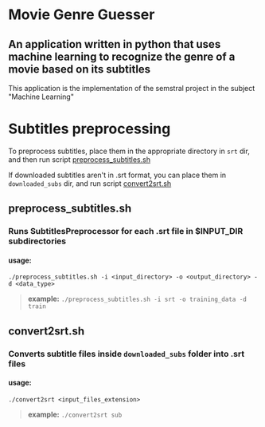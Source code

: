 # Movie Genre Guesser
## An application written in python that uses machine learning to recognize the genre of a movie based on its subtitles

This application is the implementation of the semstral project in the subject "Machine Learning"

# Subtitles preprocessing
To preprocess subtitles, place them in the appropriate directory in `srt` dir, and then run script [preprocess_subtitles.sh](https://github.com/naitoramu/ml-project/edit/master/README.md#preprocess_subtitlessh)

If downloaded subtitles aren't in .srt format, you can place them in `downloaded_subs` dir, and run script [convert2srt.sh](https://github.com/naitoramu/ml-project/edit/master/README.md#convert2srtsh)

## preprocess_subtitles.sh
### Runs SubtitlesPreprocessor for each .srt file in $INPUT_DIR subdirectories
#### usage:
`./preprocess_subtitles.sh -i <input_directory> -o <output_directory> -d <data_type>`
> **example:**
`./preprocess_subtitles.sh -i srt -o training_data -d train`


## convert2srt.sh
### Converts subtitle files inside `downloaded_subs` folder into .srt files

#### usage:
`./convert2srt <input_files_extension>`

> **example:**
`./convert2srt sub`
